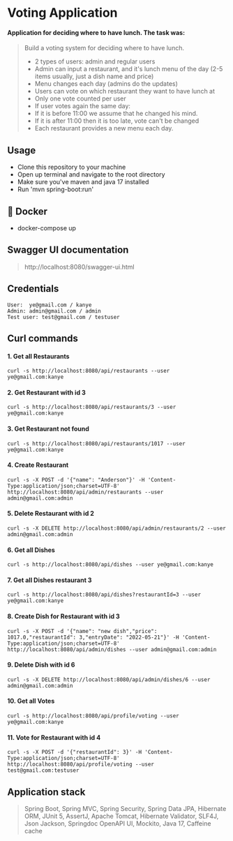 # Voting Application

#### Application for deciding where to have lunch. The task was:

> Build a voting system for deciding where to have lunch.
>
> * 2 types of users: admin and regular users
> * Admin can input a restaurant, and it's lunch menu of the day (2-5 items usually, just a dish name and price)
> * Menu changes each day (admins do the updates)
> * Users can vote on which restaurant they want to have lunch at
> * Only one vote counted per user
> * If user votes again the same day:
> * If it is before 11:00 we assume that he changed his mind.
> * If it is after 11:00 then it is too late, vote can't be changed
> * Each restaurant provides a new menu each day.

## Usage
- Clone this repository to your machine 
- Open up terminal and navigate to the root directory 
- Make sure you've maven and java 17 installed
- Run 'mvn spring-boot:run'
## 🐬 Docker
- docker-compose up 
## Swagger UI documentation
> http://localhost:8080/swagger-ui.html
## Credentials
```
User:  ye@gmail.com / kanye
Admin: admin@gmail.com / admin
Test user: test@gmail.com / testuser
```
## Curl commands
#### 1. Get all Restaurants
`curl -s http://localhost:8080/api/restaurants --user ye@gmail.com:kanye`
#### 2. Get Restaurant with id 3
`curl -s http://localhost:8080/api/restaurants/3 --user ye@gmail.com:kanye`
#### 3. Get Restaurant not found
`curl -s http://localhost:8080/api/restaurants/1017 --user ye@gmail.com:kanye`
#### 4. Create Restaurant 
`curl -s -X POST -d '{"name": "Anderson"}' -H 'Content-Type:application/json;charset=UTF-8' http://localhost:8080/api/admin/restaurants --user admin@gmail.com:admin`
#### 5. Delete Restaurant with id 2
`curl -s -X DELETE http://localhost:8080/api/admin/restaurants/2 --user admin@gmail.com:admin`
#### 6. Get all Dishes 
`curl -s http://localhost:8080/api/dishes --user ye@gmail.com:kanye`
#### 7. Get all Dishes restaurant 3
`curl -s http://localhost:8080/api/dishes?restaurantId=3 --user ye@gmail.com:kanye`
#### 8. Create Dish for Restaurant with id 3
`curl -s -X POST -d '{"name": "new dish","price": 1017.0,"restaurantId": 3,"entryDate": "2022-05-21"}' -H 'Content-Type:application/json;charset=UTF-8' http://localhost:8080/api/admin/dishes --user admin@gmail.com:admin`
#### 9. Delete Dish with id 6
`curl -s -X DELETE http://localhost:8080/api/admin/dishes/6 --user admin@gmail.com:admin`
#### 10. Get all Votes
`curl -s http://localhost:8080/api/profile/voting --user ye@gmail.com:kanye`
#### 11. Vote for Restaurant with id 4
`curl -s -X POST -d '{"restaurantId": 3}' -H 'Content-Type:application/json;charset=UTF-8' http://localhost:8080/api/profile/voting --user test@gmail.com:testuser`

## Application stack
> Spring Boot, Spring MVC, Spring Security, Spring Data JPA, Hibernate ORM, JUnit 5, AssertJ, Apache Tomcat, Hibernate Validator, 
> SLF4J, Json Jackson, Springdoc OpenAPI UI, Mockito, Java 17, Caffeine cache
